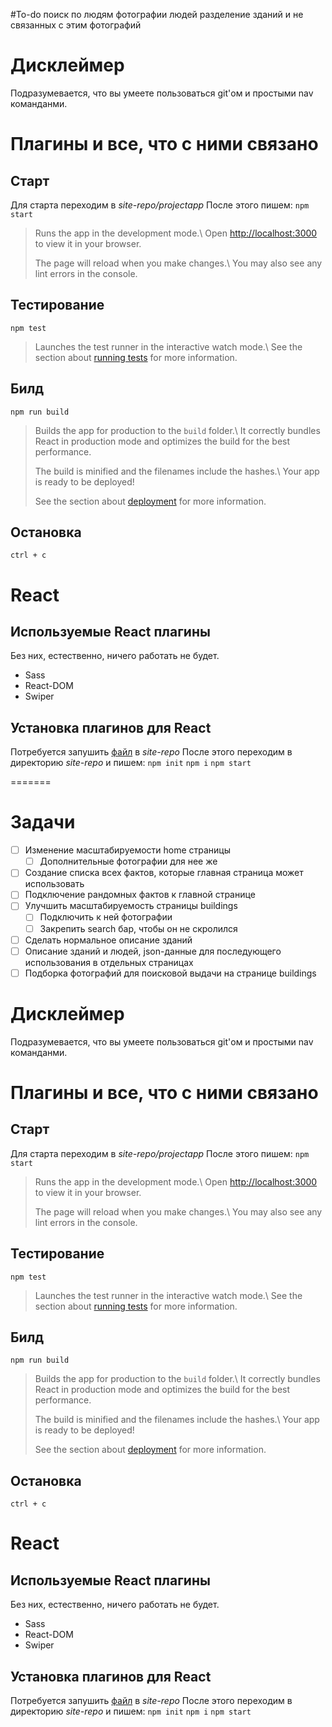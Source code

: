 #To-do
поиск по людям
фотографии людей
разделение зданий и не связанных с этим фотографий
# Дисклеймер
Подразумевается, что вы умеете пользоваться git'ом и простыми nav команданми.
# Плагины и все, что с ними связано
## Старт
Для старта переходим в *site-repo/projectapp*
После этого пишем: 
`npm start`

> Runs the app in the development mode.\ Open
> [http://localhost:3000](http://localhost:3000) to view it in your
> browser.
> 
> The page will reload when you make changes.\ You may also see any lint
> errors in the console.
## Тестирование
`npm test`
> Launches the test runner in the interactive watch mode.\ See the
> section about [running
> tests](https://facebook.github.io/create-react-app/docs/running-tests)
> for more information.
## Билд
 `npm run build`
> Builds the app for production to the `build` folder.\ It correctly
> bundles React in production mode and optimizes the build for the best
> performance.
> 
> The build is minified and the filenames include the hashes.\ Your app
> is ready to be deployed!
> 
> See the section about
> [deployment](https://facebook.github.io/create-react-app/docs/deployment)
> for more information.
## Остановка 
`ctrl + c`

# React

 ## Используемые React плагины 
Без них, естественно, ничего работать не будет.
 - Sass   
 - React-DOM
 -  Swiper
 ## Установка плагинов для React
 Потребуется запушить [файл](https://github.com/itmo-devs-party/site-repo/blob/master/package.json) в *site-repo*
 После этого переходим в директорию *site-repo* и пишем:
`npm init`
`npm i`
`npm start`

=======

# Задачи

 - [ ] Изменение масштабируемости home страницы
	 - [ ] Дополнительные фотографии для нее же
- [ ] Создание списка всех фактов, которые главная страница может использовать 
 - [ ]  Подключение рандомных фактов к главной странице
 - [ ]  Улучшить масштабируемость страницы buildings
	 - [ ]  Подключить к ней фотографии
	 - [ ] Закрепить search бар, чтобы он не скролился
 - [ ] Сделать нормальное описание зданий
 - [ ] Описание зданий и людей, json-данные для последующего использования в отдельных страницах
 - [ ] Подборка фотографий для поисковой выдачи на странице buildings

# Дисклеймер
Подразумевается, что вы умеете пользоваться git'ом и простыми nav команданми.
# Плагины и все, что с ними связано
## Старт
Для старта переходим в *site-repo/projectapp*
После этого пишем: 
`npm start`

> Runs the app in the development mode.\ Open
> [http://localhost:3000](http://localhost:3000) to view it in your
> browser.
> 
> The page will reload when you make changes.\ You may also see any lint
> errors in the console.
## Тестирование
`npm test`
> Launches the test runner in the interactive watch mode.\ See the
> section about [running
> tests](https://facebook.github.io/create-react-app/docs/running-tests)
> for more information.
## Билд
 `npm run build`
> Builds the app for production to the `build` folder.\ It correctly
> bundles React in production mode and optimizes the build for the best
> performance.
> 
> The build is minified and the filenames include the hashes.\ Your app
> is ready to be deployed!
> 
> See the section about
> [deployment](https://facebook.github.io/create-react-app/docs/deployment)
> for more information.
## Остановка 
`ctrl + c`

# React

 ## Используемые React плагины 
Без них, естественно, ничего работать не будет.
 - Sass   
 - React-DOM
 -  Swiper
 ## Установка плагинов для React
 Потребуется запушить [файл](https://github.com/itmo-devs-party/site-repo/blob/master/package.json) в *site-repo*
 После этого переходим в директорию *site-repo* и пишем:
`npm init`
`npm i`
`npm start`

